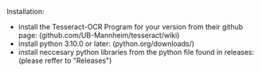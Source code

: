 Installation:
  - install the Tesseract-OCR Program for your version from their github page:
      (github.com/UB-Mannheim/tesseract/wiki)
  - install python 3.10.0 or later:
      (python.org/downloads/)
  - install neccesary python libraries from the python file found in releases:
     (please reffer to "Releases")

